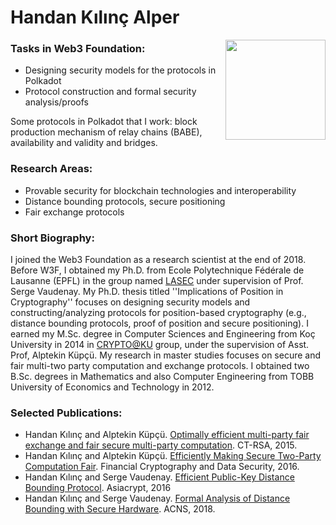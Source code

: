 # Handan Kılınç Alper
<img style="float: right;" src="https://i.imgur.com/dNlMcBu.jpg" width = '160'>

### Tasks in Web3 Foundation:


* Designing security models for the protocols in Polkadot 
* Protocol construction and formal security analysis/proofs

Some protocols in Polkadot that I work:  block production mechanism of relay chains (BABE), availability and validity and bridges.


### Research Areas:

* Provable security for blockchain technologies and interoperability
* Distance bounding protocols, secure positioning
* Fair exchange protocols

### Short Biography:

I joined the Web3 Foundation as a research scientist at the end of 2018. Before W3F, I obtained my Ph.D. from Ecole Polytechnique Fédérale de Lausanne (EPFL) in the group named [LASEC](https://lasec.epfl.ch/) under supervision of Prof. Serge Vaudenay. My Ph.D. thesis titled ''Implications of Position in Cryptography'' focuses on designing security models and constructing/analyzing protocols for position-based cryptography (e.g., distance bounding protocols, proof of position and secure positioning). I earned my M$.$Sc. degree in Computer Sciences and Engineering from Koç University in 2014 in [CRYPTO@KU](https://crypto.ku.edu.tr/) group, under the supervision of Asst. Prof, Alptekin Küpçü. My research in master studies focuses on secure and fair multi-two party computation and exchange protocols. I obtained two B$.$Sc. degrees in Mathematics and also Computer Engineering from TOBB University of Economics and Technology in 2012.

### Selected Publications:



* Handan Kılınç and Alptekin Küpçü. [Optimally efficient multi-party fair exchange and fair secure multi-party computation](https://eprint.iacr.org/2015/064.pdf). CT-RSA, 2015. 
* Handan Kılınç and Alptekin Küpçü. [Efficiently Making Secure Two-Party Computation Fair](https://eprint.iacr.org/2014/896.pdf). Financial Cryptography and Data Security, 2016.
* Handan Kılınç and Serge Vaudenay. [Efficient Public-Key Distance Bounding Protocol](https://link.springer.com/chapter/10.1007/978-3-662-53890-6_29). Asiacrypt, 2016
* Handan Kılınç and Serge Vaudenay. [Formal Analysis of Distance Bounding with Secure Hardware](https://infoscience.epfl.ch/record/256167). ACNS, 2018.
